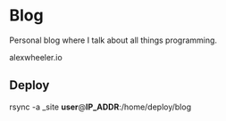 # Blog

Personal blog where I talk about all things programming.

alexwheeler.io

## Deploy

rsync -a _site __user__@__IP_ADDR__:/home/deploy/blog
